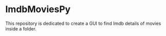 # ImdbMoviesPy
This repository is dedicated to create a GUI to find Imdb details of movies inside a folder. 
